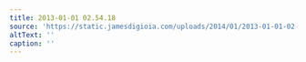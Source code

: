 ```yaml
---
title: 2013-01-01 02.54.18
source: 'https://static.jamesdigioia.com/uploads/2014/01/2013-01-01-02-54-18-scaled.jpg'
altText: ''
caption: ''
---
```


